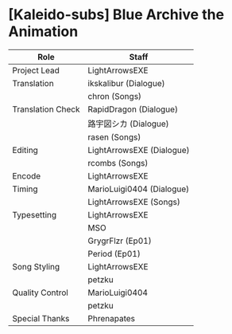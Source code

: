 # [Kaleido-subs] Blue Archive the Animation

| Role              | Staff                     |
| ----------------- | ------------------------- |
| Project Lead      | LightArrowsEXE            |
| Translation       | ikskalibur (Dialogue)     |
|                   | chron (Songs)             |
| Translation Check | RapidDragon (Dialogue)    |
|                   | 路宇図シカ (Dialogue)      |
|                   | rasen (Songs)             |
| Editing           | LightArrowsEXE (Dialogue) |
|                   | rcombs (Songs)            |
| Encode            | LightArrowsEXE            |
| Timing            | MarioLuigi0404 (Dialogue) |
|                   | LightArrowsEXE (Songs)    |
| Typesetting       | LightArrowsEXE            |
|                   | MSO                       |
|                   | GrygrFlzr (Ep01)          |
|                   | Period (Ep01)             |
| Song Styling      | LightArrowsEXE            |
|                   | petzku                    |
| Quality Control   | MarioLuigi0404            |
|                   | petzku                    |
| Special Thanks    | Phrenapates               |

